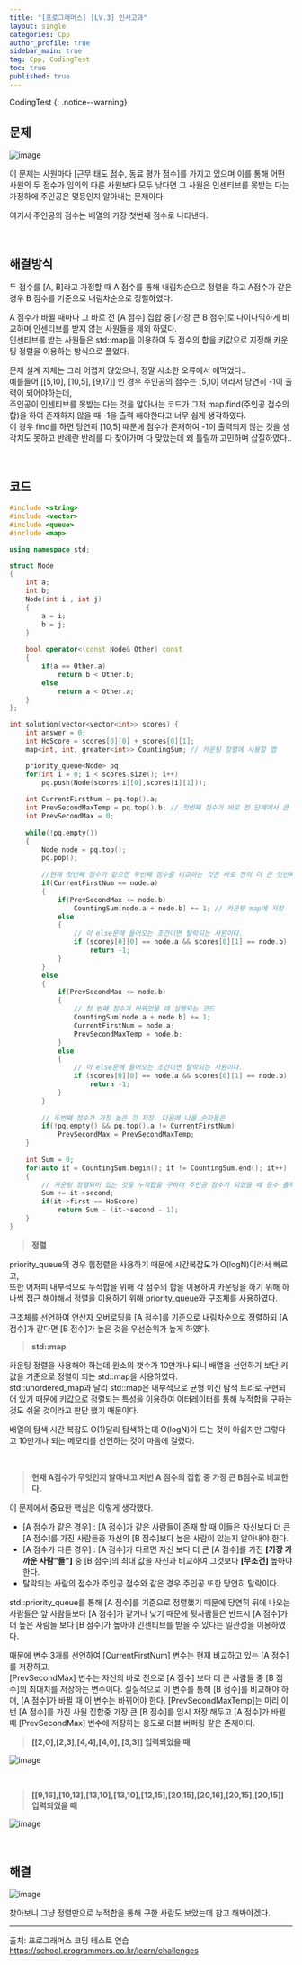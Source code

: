 ```yaml
---
title: "[프로그래머스] [LV.3] 인사고과"
layout: single
categories: Cpp
author_profile: true
sidebar_main: true
tag: Cpp, CodingTest
toc: true
published: true
---
```






CodingTest
{: .notice--warning}



## 문제

![image](https://github.com/PREADIM/PREADIM.github.io/assets/69719507/277b0ebd-27be-4246-84e2-cc8816e1ee05)

이 문제는 사원마다 [근무 태도 점수, 동료 평가 점수]를 가지고 있으며 이를 통해 어떤 사원의 두 점수가 임의의 다른 사원보다 모두 낮다면 그 사원은 인센티브를 못받는 다는 가정하에 주인공은 몇등인지 알아내는 문제이다.

여기서 주인공의 점수는 배열의 가장 첫번째 점수로 나타낸다.


<br>



## 해결방식


두 점수를 [A, B]라고 가정할 때 A 점수를 통해 내림차순으로 정렬을 하고 A점수가 같은 경우 B 점수를 기준으로 내림차순으로 정렬하였다.  

A 점수가 바뀔 때마다 그 바로 전 [A 점수] 집합 중 [가장 큰 B 점수]로 다이나믹하게 비교하며 인센티브를 받지 않는 사원들을 제외 하였다.    
인센티브를 받는 사원들은 std::map을 이용하여 두 점수의 합을 키값으로 지정해 카운팅 정렬을 이용하는 방식으로 풀었다.

문제 설계 자체는 그리 어렵지 않았으나, 정말 사소한 오류에서 애먹었다..   
예를들어 [[5,10], [10,5], [9,17]] 인 경우 주인공의 점수는 [5,10] 이라서 당연히 -1이 출력이 되어야하는데,   
주인공이 인센티브를 못받는 다는 것을 알아내는 코드가 그저 map.find(주인공 점수의 합)을 하여 존재하지 않을 때 -1을 출력 해야한다고 너무 쉽게 생각하였다.   
이 경우 find를 하면 당연히 [10,5] 때문에 점수가 존재하여 -1이 출력되지 않는 것을 생각치도 못하고 반례란 반례를 다 찾아가며 다 맞았는데 왜 틀릴까 고민하며 삽질하였다..


<br>


## 코드



```cpp
#include <string>
#include <vector>
#include <queue>
#include <map>

using namespace std;

struct Node
{
    int a;
    int b;
    Node(int i , int j)
    {
        a = i;
        b = j;
    }
    
    bool operator<(const Node& Other) const
    {
        if(a == Other.a)
            return b < Other.b;
        else
            return a < Other.a;
    }
};

int solution(vector<vector<int>> scores) {
    int answer = 0;
    int HoScore = scores[0][0] + scores[0][1];
    map<int, int, greater<int>> CountingSum; // 카운팅 정렬에 사용할 맵

    priority_queue<Node> pq;
    for(int i = 0; i < scores.size(); i++)
        pq.push(Node(scores[i][0],scores[i][1]));
    
    int CurrentFirstNum = pq.top().a;
    int PrevSecondMaxTemp = pq.top().b; // 첫번째 점수가 바로 전 단계에서 큰 수중 두번째 점수가 가장 높은 것을 임시저장
    int PrevSecondMax = 0;
    
    while(!pq.empty())
    {
        Node node = pq.top();
        pq.pop();
        
        //현재 첫번째 점수가 같으면 두번째 점수를 비교하는 것은 바로 전의 더 큰 첫번째 점수 중 가장 큰 값과 비교
        if(CurrentFirstNum == node.a)
        {
            if(PrevSecondMax <= node.b)
                CountingSum[node.a + node.b] += 1; // 카운팅 map에 저장
            else
            {
                // 이 else문에 들어오는 조건이면 탈락되는 사원이다.
                if (scores[0][0] == node.a && scores[0][1] == node.b)
                    return -1;
            }
        }
        else
        {
            if(PrevSecondMax <= node.b)
            {
                // 첫 번째 점수가 바뀌었을 때 실행되는 코드
                CountingSum[node.a + node.b] += 1;           
                CurrentFirstNum = node.a;
                PrevSecondMaxTemp = node.b;                          
            }
            else
            {
                // 이 else문에 들어오는 조건이면 탈락되는 사원이다.
                if (scores[0][0] == node.a && scores[0][1] == node.b)
                    return -1;
            }
        }
        
        // 두번째 점수가 가장 높은 것 저장. 다음에 나올 숫자들은 
        if(!pq.empty() && pq.top().a != CurrentFirstNum)
            PrevSecondMax = PrevSecondMaxTemp;            
    }
  
    int Sum = 0;    
    for(auto it = CountingSum.begin(); it != CountingSum.end(); it++)
    {
        // 카운팅 정렬되어 있는 것을 누적합을 구하며 주인공 점수가 되었을 때 등수 출력
        Sum += it->second;
        if(it->first == HoScore)
            return Sum - (it->second - 1);           
    }
}
```

> **정렬**

priority_queue의 경우 힙정렬을 사용하기 때문에 시간복잡도가 O(logN)이라서 빠르고,  
또한 어처피 내부적으로 누적합을 위해 각 점수의 합을 이용하여 카운팅을 하기 위해 하나씩 접근 해야해서 정렬을 이용하기 위해 priority_queue와 구조체를 사용하였다. 

구조체를 선언하여 연산자 오버로딩을 [A 점수]를 기준으로 내림차순으로 정렬하되 [A 점수]가 같다면 [B 점수]가 높은 것을 우선순위가 높게 하였다.


> **std::map**   

카운팅 정렬을 사용해야 하는데 원소의 갯수가 10만개나 되니 배열을 선언하기 보단 키값을 기준으로 정렬이 되는 std::map을 사용하였다.    
std::unordered_map과 달리 std::map은 내부적으로 균형 이진 탐색 트리로 구현되어 있기 때문에 키값으로 정렬되는 특성을 이용하여 이터레이터를 통해 누적합을 구하는 것도 쉬울 것이라고 판단 했기 때문이다.    

배열의 탐색 시간 복잡도 O(1)달리 탐색하는데 O(logN)이 드는 것이 아쉽지만 그렇다고 10만개나 되는 메모리를 선언하는 것이 마음에 걸렸다. 


<br>

> **현재 A점수가 무엇인지 알아내고 저번 A 점수의 집합 중 가장 큰 B점수로 비교한다.**

이 문제에서 중요한 핵심은 이렇게 생각했다.
* [A 점수가 같은 경우] : [A 점수]가 같은 사람들이 존재 할 때 이들은 자신보다 더 큰 [A 점수]를 가진 사람들중 자신의 [B 점수]보다 높은 사람이 있는지 알아내야 한다.
* [A 점수가 다른 경우] : [A 점수]가 다르면 자신 보다 더 큰 [A 점수]를 가진 **[가장 가까운 사람"들"]** 중 [B 점수]의 최대 값을 자신과 비교하여 그것보다 **[무조건]** 높아야한다.
* 탈락되는 사람의 점수가 주인공 점수와 같은 경우 주인공 또한 당연히 탈락이다.


std::priority_queue를 통해 [A 점수]를 기준으로 정렬했기 때문에 당연히 뒤에 나오는 사람들은 앞 사람들보다 [A 점수]가 같거나 낮기 때문에 뒷사람들은 반드시 [A 점수]가 더 높은 사람들 보다 [B 점수]가 높아야 인센티브를 받을 수 있다는 일관성을 이용하였다.

때문에 변수 3개를 선언하여 [CurrentFirstNum] 변수는 현재 비교하고 있는 [A 점수]를 저장하고,       
[PrevSecondMax] 변수는 자신의 바로 전으로 [A 점수] 보다 더 큰 사람들 중 [B 점수]의 최대치를 저장하는 변수이다. 실질적으로 이 변수를 통해 [B 점수]를 비교해야 하며, [A 점수]가 바뀔 때 이 변수는 바뀌어야 한다.
[PrevSecondMaxTemp]는 미리 이번 [A 점수]를 가진 사원 집합중 가장 큰 [B 점수]를 임시 저장 해두고 [A 점수]가 바뀔 때 [PrevSecondMax] 변수에 저장하는 용도로 더블 버퍼링 같은 존재이다.

> **[[2,0],[2,3],[4,4],[4,0], [3,3]] 입력되었을 때**

![image](https://github.com/PREADIM/PREADIM.github.io/assets/69719507/552161d5-801c-47f9-9949-45e8e5b84705)

<br>

> **[[9,16],[10,13],[13,10],[13,10],[12,15],[20,15],[20,16],[20,15],[20,15]] 입력되었을 때**

![image](https://github.com/PREADIM/PREADIM.github.io/assets/69719507/7556a046-4963-446e-b75f-a4f6ee258dfd)

<br>


## 해결

![image](https://github.com/PREADIM/PREADIM.github.io/assets/69719507/31b5d7ae-aafb-42b3-a971-9d152bfbc952)


찾아보니 그냥 정렬만으로 누적합을 통해 구한 사람도 보았는데 참고 해봐야겠다.



***

출처: 프로그래머스 코딩 테스트 연습    
https://school.programmers.co.kr/learn/challenges